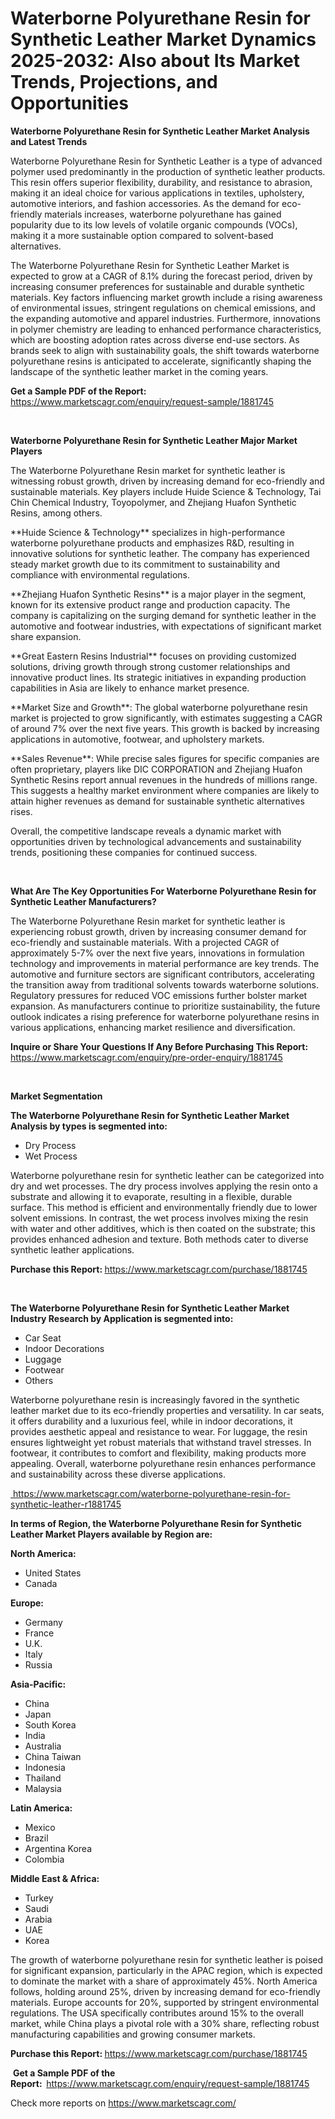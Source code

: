 <p><h1>Waterborne Polyurethane Resin for Synthetic Leather Market Dynamics 2025-2032: Also about Its Market Trends, Projections, and Opportunities</h1></p><p><strong>Waterborne Polyurethane Resin for Synthetic Leather Market Analysis and Latest Trends</strong></p>
<p><p>Waterborne Polyurethane Resin for Synthetic Leather is a type of advanced polymer used predominantly in the production of synthetic leather products. This resin offers superior flexibility, durability, and resistance to abrasion, making it an ideal choice for various applications in textiles, upholstery, automotive interiors, and fashion accessories. As the demand for eco-friendly materials increases, waterborne polyurethane has gained popularity due to its low levels of volatile organic compounds (VOCs), making it a more sustainable option compared to solvent-based alternatives.</p><p>The Waterborne Polyurethane Resin for Synthetic Leather Market is expected to grow at a CAGR of 8.1% during the forecast period, driven by increasing consumer preferences for sustainable and durable synthetic materials. Key factors influencing market growth include a rising awareness of environmental issues, stringent regulations on chemical emissions, and the expanding automotive and apparel industries. Furthermore, innovations in polymer chemistry are leading to enhanced performance characteristics, which are boosting adoption rates across diverse end-use sectors. As brands seek to align with sustainability goals, the shift towards waterborne polyurethane resins is anticipated to accelerate, significantly shaping the landscape of the synthetic leather market in the coming years.</p></p>
<p><strong>Get a Sample PDF of the Report:&nbsp;</strong> <a href="https://www.marketscagr.com/enquiry/request-sample/1881745?utm_campaign=3577&utm_medium=2&utm_source=Github&utm_content=ia&utm_term=03042025&utm_id=waterborne-polyurethane-resin-for-synthetic-leather">https://www.marketscagr.com/enquiry/request-sample/1881745</a></p>
<p>&nbsp;</p>
<p><strong>Waterborne Polyurethane Resin for Synthetic Leather Major Market Players</strong></p>
<p><p>The Waterborne Polyurethane Resin market for synthetic leather is witnessing robust growth, driven by increasing demand for eco-friendly and sustainable materials. Key players include Huide Science & Technology, Tai Chin Chemical Industry, Toyopolymer, and Zhejiang Huafon Synthetic Resins, among others. </p><p>**Huide Science & Technology** specializes in high-performance waterborne polyurethane products and emphasizes R&D, resulting in innovative solutions for synthetic leather. The company has experienced steady market growth due to its commitment to sustainability and compliance with environmental regulations.</p><p>**Zhejiang Huafon Synthetic Resins** is a major player in the segment, known for its extensive product range and production capacity. The company is capitalizing on the surging demand for synthetic leather in the automotive and footwear industries, with expectations of significant market share expansion. </p><p>**Great Eastern Resins Industrial** focuses on providing customized solutions, driving growth through strong customer relationships and innovative product lines. Its strategic initiatives in expanding production capabilities in Asia are likely to enhance market presence.</p><p>**Market Size and Growth**: The global waterborne polyurethane resin market is projected to grow significantly, with estimates suggesting a CAGR of around 7% over the next five years. This growth is backed by increasing applications in automotive, footwear, and upholstery markets.</p><p>**Sales Revenue**: While precise sales figures for specific companies are often proprietary, players like DIC CORPORATION and Zhejiang Huafon Synthetic Resins report annual revenues in the hundreds of millions range. This suggests a healthy market environment where companies are likely to attain higher revenues as demand for sustainable synthetic alternatives rises.</p><p>Overall, the competitive landscape reveals a dynamic market with opportunities driven by technological advancements and sustainability trends, positioning these companies for continued success.</p></p>
<p>&nbsp;</p>
<p><strong>What Are The Key Opportunities For Waterborne Polyurethane Resin for Synthetic Leather Manufacturers?</strong></p>
<p><p>The Waterborne Polyurethane Resin market for synthetic leather is experiencing robust growth, driven by increasing consumer demand for eco-friendly and sustainable materials. With a projected CAGR of approximately 5-7% over the next five years, innovations in formulation technology and improvements in material performance are key trends. The automotive and furniture sectors are significant contributors, accelerating the transition away from traditional solvents towards waterborne solutions. Regulatory pressures for reduced VOC emissions further bolster market expansion. As manufacturers continue to prioritize sustainability, the future outlook indicates a rising preference for waterborne polyurethane resins in various applications, enhancing market resilience and diversification.</p></p>
<p><strong>Inquire or Share Your Questions If Any Before Purchasing This Report:</strong> <a href="https://www.marketscagr.com/enquiry/pre-order-enquiry/1881745?utm_campaign=3577&utm_medium=2&utm_source=Github&utm_content=ia&utm_term=03042025&utm_id=waterborne-polyurethane-resin-for-synthetic-leather">https://www.marketscagr.com/enquiry/pre-order-enquiry/1881745</a></p>
<p>&nbsp;</p>
<p><strong>Market Segmentation</strong></p>
<p><strong>The Waterborne Polyurethane Resin for Synthetic Leather Market Analysis by types is segmented into:</strong></p>
<p><ul><li>Dry Process</li><li>Wet Process</li></ul></p>
<p><p>Waterborne polyurethane resin for synthetic leather can be categorized into dry and wet processes. The dry process involves applying the resin onto a substrate and allowing it to evaporate, resulting in a flexible, durable surface. This method is efficient and environmentally friendly due to lower solvent emissions. In contrast, the wet process involves mixing the resin with water and other additives, which is then coated on the substrate; this provides enhanced adhesion and texture. Both methods cater to diverse synthetic leather applications.</p></p>
<p><strong>Purchase this Report:&nbsp;</strong><a href="https://www.marketscagr.com/purchase/1881745?utm_campaign=3577&utm_medium=2&utm_source=Github&utm_content=ia&utm_term=03042025&utm_id=waterborne-polyurethane-resin-for-synthetic-leather">https://www.marketscagr.com/purchase/1881745</a></p>
<p>&nbsp;</p>
<p><strong>The Waterborne Polyurethane Resin for Synthetic Leather Market Industry Research by Application is segmented into:</strong></p>
<p><ul><li>Car Seat</li><li>Indoor Decorations</li><li>Luggage</li><li>Footwear</li><li>Others</li></ul></p>
<p><p>Waterborne polyurethane resin is increasingly favored in the synthetic leather market due to its eco-friendly properties and versatility. In car seats, it offers durability and a luxurious feel, while in indoor decorations, it provides aesthetic appeal and resistance to wear. For luggage, the resin ensures lightweight yet robust materials that withstand travel stresses. In footwear, it contributes to comfort and flexibility, making products more appealing. Overall, waterborne polyurethane resin enhances performance and sustainability across these diverse applications.</p></p>
<p><a href="https://www.marketscagr.com/waterborne-polyurethane-resin-for-synthetic-leather-r1881745?utm_campaign=3577&utm_medium=2&utm_source=Github&utm_content=ia&utm_term=03042025&utm_id=waterborne-polyurethane-resin-for-synthetic-leather">&nbsp;https://www.marketscagr.com/waterborne-polyurethane-resin-for-synthetic-leather-r1881745</a></p>
<p><strong>In terms of Region, the Waterborne Polyurethane Resin for Synthetic Leather Market Players available by Region are:</strong></p>
<p>
    <p> <strong> North America: </strong>
        <ul>
            <li>United States</li>
            <li>Canada</li>
        </ul>
        </p> 
    <p> <strong> Europe: </strong>
        <ul>
            <li>Germany</li>
            <li>France</li>
            <li>U.K.</li>
            <li>Italy</li>
            <li>Russia</li>
        </ul>
        </p> 
    <p> <strong> Asia-Pacific: </strong>
        <ul>
            <li>China</li>
            <li>Japan</li>
            <li>South Korea</li>
            <li>India</li>
            <li>Australia</li>
            <li>China Taiwan</li>
            <li>Indonesia</li>
            <li>Thailand</li>
            <li>Malaysia</li>
        </ul>
        </p> 
    <p> <strong> Latin America: </strong>
        <ul>
            <li>Mexico</li>
            <li>Brazil</li>
            <li>Argentina Korea</li>
            <li>Colombia</li>
        </ul>
        </p> 
    <p> <strong> Middle East & Africa: </strong>
        <ul>
            <li>Turkey</li>
            <li>Saudi</li>
            <li>Arabia</li>
            <li>UAE</li>
            <li>Korea</li>
        </ul>
    </p>
    </p>
<p><p>The growth of waterborne polyurethane resin for synthetic leather is poised for significant expansion, particularly in the APAC region, which is expected to dominate the market with a share of approximately 45%. North America follows, holding around 25%, driven by increasing demand for eco-friendly materials. Europe accounts for 20%, supported by stringent environmental regulations. The USA specifically contributes around 15% to the overall market, while China plays a pivotal role with a 30% share, reflecting robust manufacturing capabilities and growing consumer markets.</p></p>
<p><strong>Purchase this Report: </strong><a href="https://www.marketscagr.com/purchase/1881745?utm_campaign=3577&utm_medium=2&utm_source=Github&utm_content=ia&utm_term=03042025&utm_id=waterborne-polyurethane-resin-for-synthetic-leather">https://www.marketscagr.com/purchase/1881745</a></p>
<p>&nbsp;<strong>Get a Sample PDF of the Report:&nbsp;&nbsp;</strong><a href="https://www.marketscagr.com/enquiry/request-sample/1881745?utm_campaign=3577&utm_medium=2&utm_source=Github&utm_content=ia&utm_term=03042025&utm_id=waterborne-polyurethane-resin-for-synthetic-leather">https://www.marketscagr.com/enquiry/request-sample/1881745</a></p>
<p><strong></strong></p>
<p>Check more reports on <a href="https://www.marketscagr.com/?utm_campaign=3577&utm_medium=2&utm_source=Github&utm_content=ia&utm_term=03042025&utm_id=waterborne-polyurethane-resin-for-synthetic-leather">https://www.marketscagr.com/</a></p>